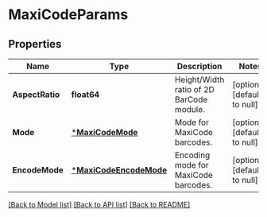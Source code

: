 # MaxiCodeParams

## Properties

Name | Type | Description | Notes
---- | ---- | ----------- | -----
**AspectRatio** | **float64** | Height/Width ratio of 2D BarCode module. | [optional] [default to null]
**Mode** | [***MaxiCodeMode**](MaxiCodeMode.md) | Mode for MaxiCode barcodes. | [optional] [default to null]
**EncodeMode** | [***MaxiCodeEncodeMode**](MaxiCodeEncodeMode.md) | Encoding mode for MaxiCode barcodes. | [optional] [default to null]

[[Back to Model list]](../README.md#documentation-for-models) [[Back to API list]](../README.md#documentation-for-api-endpoints) [[Back to README]](../README.md)
